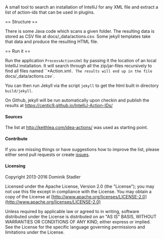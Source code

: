 A small tool to search an installation of IntelliJ for any XML file and extract a list of action-ids that can be used in
plugins.

== Structure ==

There is some Java code which scans a given folder. The resulting data is stored as CSV file at docs/_data/actions.csv.
Some jekyll templates take that data and produce the resulting HTML file.

== Run it ==

Run the application `ProcessActionsXml` by passing it the location of an local IntelliJ installation. It will
search through all the zip/jar-files recursively to find all files named ``*Action.xml`. The results will end up
in the file `docs/_data/actions.csv`.

You can then run Jekyll via the script `jekyll` to get the html built in directory `build/jekyll`.

On Github, jekyll will be run automatically upon checkin and publish the results at https://centic9.github.io/IntelliJ-Action-IDs/

#### Sources

The list at http://keithlea.com/idea-actions/ was used as starting point.

#### Contribute

If you are missing things or have suggestions how to improve the list, please either send pull
requests or create [issues](https://github.com/centic9/IntelliJ-Action-IDs/issues).

#### Licensing

   Copyright 2013-2016 Dominik Stadler

   Licensed under the Apache License, Version 2.0 (the "License");
   you may not use this file except in compliance with the License.
   You may obtain a copy of the License at [http://www.apache.org/licenses/LICENSE-2.0](http://www.apache.org/licenses/LICENSE-2.0)

   Unless required by applicable law or agreed to in writing, software
   distributed under the License is distributed on an "AS IS" BASIS,
   WITHOUT WARRANTIES OR CONDITIONS OF ANY KIND, either express or implied.
   See the License for the specific language governing permissions and
   limitations under the License.